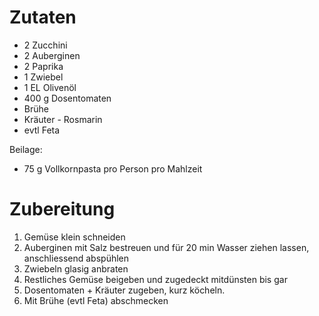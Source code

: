 # Zutaten
- 2 Zucchini
- 2 Auberginen
- 2 Paprika
- 1 Zwiebel
- 1 EL Olivenöl
- 400 g Dosentomaten
- Brühe
- Kräuter - Rosmarin
- evtl Feta


Beilage:
- 75 g Vollkornpasta pro Person pro Mahlzeit

# Zubereitung
1. Gemüse klein schneiden
2. Auberginen mit Salz bestreuen und für 20 min Wasser ziehen lassen, anschliessend abspühlen
3. Zwiebeln glasig anbraten
4. Restliches Gemüse beigeben und zugedeckt mitdünsten bis gar
5. Dosentomaten + Kräuter zugeben, kurz köcheln.
6. Mit Brühe (evtl Feta) abschmecken